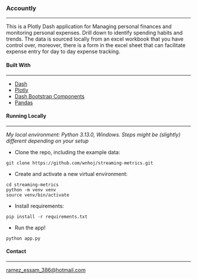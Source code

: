 ### Accountly
---

This is a Plotly Dash application for Managing personal finances and monitoring personal expenses. Drill down to identify spending habits and trends. The data is sourced locally from an excel workbook that you have control over, moreover, there is a form in the excel sheet that can facilitate expense entry for day to day expense tracking.

#### Built With
---
- [Dash](https://dash.plotly.com/)
- [Plotly](https://plotly.com/python/)
- [Dash Bootstrap Components](https://dash-bootstrap-components.opensource.faculty.ai/)
- [Pandas](https://pandas.pydata.org/)


#### Running Locally 
---
*My local environment: Python 3.13.0, Windows. Steps might be (slightly) different depending on your setup*

* Clone the repo, including the example data:
```
git clone https://github.com/wnhoj/streaming-metrics.git
```
* Create and activate a new virtual environment:
```
cd streaming-metrics
python -m venv venv
source venv/bin/activate
```
* Install requirements:
```
pip install -r requirements.txt
```
* Run the app!
```
python app.py
```


#### Contact
---
[ramez_essam_386@hotmail.com](mailto:ramez_essam_386@hotmail.com)